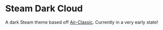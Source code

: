 # Steam Dark Cloud
A dark Steam theme based off [Air-Classic](https://github.com/outsetini/Air-Classic). Currently in a very early state!
